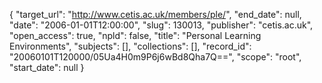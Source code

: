 {
  "target_url": "http://www.cetis.ac.uk/members/ple/", 
  "end_date": null, 
  "date": "2006-01-01T12:00:00", 
  "slug": 130013, 
  "publisher": "cetis.ac.uk", 
  "open_access": true, 
  "npld": false, 
  "title": "Personal Learning Environments", 
  "subjects": [], 
  "collections": [], 
  "record_id": "20060101T120000/05Ua4H0m9P6j6wBd8Qha7Q==", 
  "scope": "root", 
  "start_date": null
}

